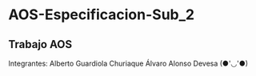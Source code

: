 # AOS-Especificacion-Sub_2

## Trabajo AOS
Integrantes:  Alberto Guardiola Churiaque 
              Álvaro Alonso Devesa (●'◡'●)
